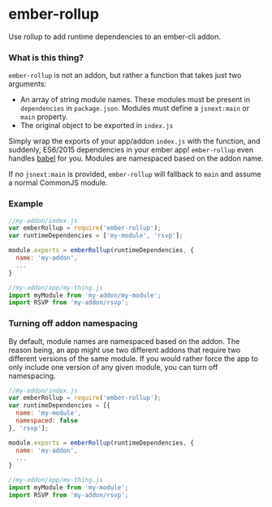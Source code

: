 # ember-rollup
Use rollup to add runtime dependencies to an ember-cli addon.

### What is this thing?

`ember-rollup` is not an addon, but rather a function that takes just two arguments:

* An array of string module names. These modules must be present in `dependencies` in `package.json`. Modules must define a `jsnext:main` or `main` property.
* The original object to be exported in `index.js`

Simply wrap the exports of your app/addon `index.js` with the function, and suddenly, ES6/2015 dependencies in your ember app! `ember-rollup` even handles [babel](http://babeljs.io/) for you. Modules are namespaced based on the addon name.

If no `jsnext:main` is provided, `ember-rollup` will fallback to `main` and assume a normal CommonJS module.

### Example

```JavaScript
//my-addon/index.js
var emberRollup = require('ember-rollup');
var runtimeDependencies = ['my-module', 'rsvp'];

module.exports = emberRollup(runtimeDependencies, {
  name: 'my-addon',
  ...
}
```

```JavaScript
//my-addon/app/my-thing.js
import myModule from 'my-addon/my-module';
import RSVP from 'my-addon/rsvp';
```

### Turning off addon namespacing

By default, module names are namespaced based on the addon. The reason being, an app might use two different addons that require two different versions of the same module. If you would rather force the app to only include one version of any given module, you can turn off namespacing.

```JavaScript
//my-addon/index.js
var emberRollup = require('ember-rollup');
var runtimeDependencies = [{
  name: 'my-module',
  namespaced: false
}, 'rsvp'];

module.exports = emberRollup(runtimeDependencies, {
  name: 'my-addon',
  ...
}
```

```JavaScript
//my-addon/app/my-thing.js
import myModule from 'my-module';
import RSVP from 'my-addon/rsvp';
```
